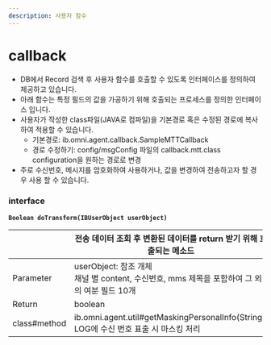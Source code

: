 ```yaml
---
description: 사용자 함수
---
```


# callback

* DB에서 Record 검색 후 사용자 함수를 호출할 수 있도록 인터페이스를 정의하여 제공하고 있습니다.
* 아래 함수는 특정 필드의 값을 가공하기 위해 호출되는 프로세스를 정의한 인터페이스 입니다.
* 사용자가 작성한 class파일(JAVA로 컴파일)을 기본경로 혹은 수정된 경로에 복사하여 적용할 수 있습니다.
  * 기본경로: ib.omni.agent.callback.SampleMTTCallback
  * 경로 수정하기: config/msgConfig 파일의 callback.mtt.class configuration을 원하는 경로로 변경
* 주로 수신번호, 메시지를 암호화하여 사용하거나, 값을 변경하여 전송하고자 할 경우 사용 할 수 있습니다.

### interface

<pre class="language-java"><code class="lang-java"><strong>Boolean doTransform(IBUserObject userObject)
</strong></code></pre>

<table><thead><tr><th width="173"> </th><th>전송 데이터 조회 후 변환된 데이터를 return 받기 위해 호출되는 메소드</th></tr></thead><tbody><tr><td>Parameter</td><td>userObject: 참조 개체<br>채널 별 content, 수신번호, mms 제목을 포함하여 그 외의 여분 필드 10개</td></tr><tr><td>Return</td><td>boolean</td></tr><tr><td>class#method</td><td>ib.omni.agent.util#getMaskingPersonalInfo(String): LOG에 수신 번호 표출 시 마스킹 처리</td></tr></tbody></table>
